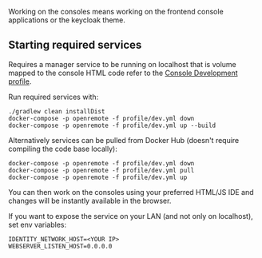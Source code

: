 Working on the consoles means working on the frontend console applications or the keycloak theme.

## Starting required services

Requires a manager service to be running on localhost that is volume mapped to the console HTML code refer to the [Console Development profile](./Developer-Guide%3A-Deploying-to-a-Docker-engine#console-development-dev-consoleyml).

Run required services with:

```
./gradlew clean installDist
docker-compose -p openremote -f profile/dev.yml down
docker-compose -p openremote -f profile/dev.yml up --build
```

Alternatively services can be pulled from Docker Hub (doesn't require compiling the code base locally):

```
docker-compose -p openremote -f profile/dev.yml down
docker-compose -p openremote -f profile/dev.yml pull
docker-compose -p openremote -f profile/dev.yml up
```

You can then work on the consoles using your preferred HTML/JS IDE and changes will be instantly available in the browser.

If you want to expose the service on your LAN (and not only on localhost), set env variables:

```
IDENTITY_NETWORK_HOST=<YOUR IP>
WEBSERVER_LISTEN_HOST=0.0.0.0
```

